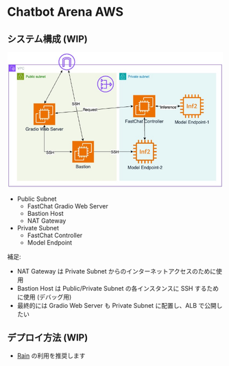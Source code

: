 # Chatbot Arena AWS
## システム構成 (WIP)
![architecture](assets/architecture.jpg)

- Public Subnet
    - FastChat Gradio Web Server
    - Bastion Host
    - NAT Gateway
- Private Subnet
    - FastChat Controller 
    - Model Endpoint

補足:
- NAT Gateway は Private Subnet からのインターネットアクセスのために使用
- Bastion Host は Public/Private Subnet の各インスタンスに SSH するために使用 (デバッグ用)
- 最終的には Gradio Web Server も Private Subnet に配置し、ALB で公開したい

## デプロイ方法 (WIP)
- [Rain](https://github.com/aws-cloudformation/rain) の利用を推奨します
